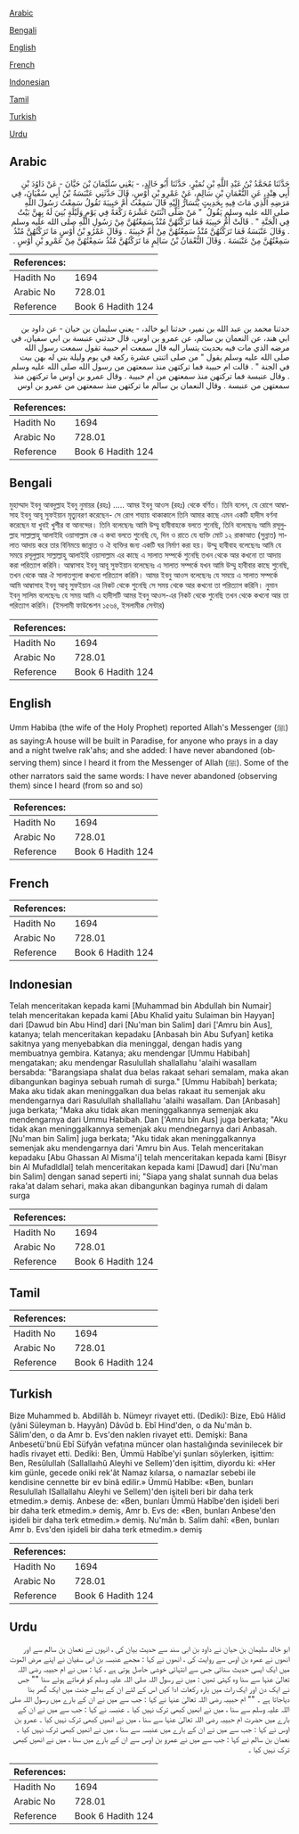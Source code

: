[Arabic](#arabic)

[Bengali](#bengali)

[English](#english)

[French](#french)

[Indonesian](#indonesian)

[Tamil](#tamil)

[Turkish](#turkish)

[Urdu](#urdu)

## Arabic


<div dir="rtl" lang="ar" style={{fontSize:'larger',backgroundColor:'#f8f9fa',padding:20}}>
حَدَّثَنَا مُحَمَّدُ بْنُ عَبْدِ اللَّهِ بْنِ نُمَيْرٍ، حَدَّثَنَا أَبُو خَالِدٍ، - يَعْنِي سُلَيْمَانَ بْنَ حَيَّانَ - عَنْ دَاوُدَ بْنِ أَبِي هِنْدٍ، عَنِ النُّعْمَانِ بْنِ سَالِمٍ، عَنْ عَمْرِو بْنِ أَوْسٍ، قَالَ حَدَّثَنِي عَنْبَسَةُ بْنُ أَبِي سُفْيَانَ، فِي مَرَضِهِ الَّذِي مَاتَ فِيهِ بِحَدِيثٍ يُتَسَارُّ إِلَيْهِ قَالَ سَمِعْتُ أُمَّ حَبِيبَةَ تَقُولُ سَمِعْتُ رَسُولَ اللَّهِ صلى الله عليه وسلم يَقُولُ ‏ "‏ مَنْ صَلَّى اثْنَتَىْ عَشْرَةَ رَكْعَةً فِي يَوْمٍ وَلَيْلَةٍ بُنِيَ لَهُ بِهِنَّ بَيْتٌ فِي الْجَنَّةِ ‏"‏ ‏.‏ قَالَتْ أُمُّ حَبِيبَةَ فَمَا تَرَكْتُهُنَّ مُنْذُ سَمِعْتُهُنَّ مِنْ رَسُولِ اللَّهِ صلى الله عليه وسلم ‏.‏ وَقَالَ عَنْبَسَةُ فَمَا تَرَكْتُهُنَّ مُنْذُ سَمِعْتُهُنَّ مِنْ أُمِّ حَبِيبَةَ ‏.‏ وَقَالَ عَمْرُو بْنُ أَوْسٍ مَا تَرَكْتُهُنَّ مُنْذُ سَمِعْتُهُنَّ مِنْ عَنْبَسَةَ ‏.‏ وَقَالَ النُّعْمَانُ بْنُ سَالِمٍ مَا تَرَكْتُهُنَّ مُنْذُ سَمِعْتُهُنَّ مِنْ عَمْرِو بْنِ أَوْسٍ ‏.‏
</div>
<div style={{backgroundColor:'#f8f9fa',padding:20, marginBottom: 10}}><table> <thead> <tr> <th>References:</th> <th></th> </tr> </thead> <tbody><tr><td>Hadith No</td><td>1694</td></tr><tr><td>Arabic No</td><td>728.01</td></tr><tr><td>Reference</td><td>Book 6 Hadith 124</td></tr></tbody></table></div>


<div dir="rtl" lang="ar" style={{fontSize:'larger',backgroundColor:'#f8f9fa',padding:20}}>
حدثنا محمد بن عبد الله بن نمير، حدثنا ابو خالد، - يعني سليمان بن حيان - عن داود بن ابي هند، عن النعمان بن سالم، عن عمرو بن اوس، قال حدثني عنبسة بن ابي سفيان، في مرضه الذي مات فيه بحديث يتسار اليه قال سمعت ام حبيبة تقول سمعت رسول الله صلى الله عليه وسلم يقول " من صلى اثنتى عشرة ركعة في يوم وليلة بني له بهن بيت في الجنة " . قالت ام حبيبة فما تركتهن منذ سمعتهن من رسول الله صلى الله عليه وسلم . وقال عنبسة فما تركتهن منذ سمعتهن من ام حبيبة . وقال عمرو بن اوس ما تركتهن منذ سمعتهن من عنبسة . وقال النعمان بن سالم ما تركتهن منذ سمعتهن من عمرو بن اوس
</div>
<div style={{backgroundColor:'#f8f9fa',padding:20, marginBottom: 10}}><table> <thead> <tr> <th>References:</th> <th></th> </tr> </thead> <tbody><tr><td>Hadith No</td><td>1694</td></tr><tr><td>Arabic No</td><td>728.01</td></tr><tr><td>Reference</td><td>Book 6 Hadith 124</td></tr></tbody></table></div>

## Bengali


<div dir="ltr" lang="bn" style={{fontSize:'larger',backgroundColor:'#f8f9fa',padding:20}}>
মুহাম্মাদ ইবনু আবদুল্লাহ ইবনু নুমায়র (রহঃ) ..... আমর ইবনু আওস (রহঃ) থেকে বর্ণিত। তিনি বলেন, যে রোগে আম্বাসাহ ইবনু আবূ সুফইয়ান মৃত্যুবরণ করেছেন- সে রোগ শয্যায় থাকাকালে তিনি আমার কাছে এমন একটি হাদীস বর্ণনা করেছেন যা খুবই খুশীর বা আনন্দের। তিনি বলেছেনঃ আমি উম্মু হাবীবাহকে বলতে শুনেছি, তিনি বলেছেনঃ আমি রসূলুল্লাহ সাল্লাল্লাহু আলাইহি ওয়াসাল্লাম কে এ কথা বলতে শুনেছি যে, দিন ও রাতে যে ব্যক্তি মোট ১২ রাকাআত (সুন্নাত) সালাত আদায় করে তার বিনিময়ে জান্নাত ও ঐ ব্যক্তির জন্য একটি ঘর নির্মাণ করা হয়। উম্মু হাবীবাহ বলেছেনঃ আমি যে সময়ে রসূলুল্লাহ সাল্লাল্লাহু আলাইহি ওয়াসাল্লাম এর কাছে এ সালাত সম্পর্কে শুনেছি তখন থেকে আর কখনো তা আদায় করা পরিত্যাগ করিনি। আম্বাসাহ ইবনু আবূ সুফইয়ান বলেছেনঃ এ সালাত সম্পর্কে যখন আমি উম্মু হাবীবার কাছে শুনেছি, তখন থেকে আর ঐ সালাতগুলো কখনো পরিত্যাগ করিনি। আমর ইবনু আওস বলেছেনঃ যে সময়ে এ সালাত সম্পর্কে আমি আম্বাসাহ ইবনু আবূ সুফইয়ান এর নিকট থেকে শুনেছি সে সময় থেকে আর কখনো তা পরিত্যাগ করিনি। নুমান ইবনু সালিম বলেছেনঃ যে সময় আমি এ হাদীসটি আমর ইবনু আওস-এর নিকট থেকে শুনেছি তখন থেকে কখনো আর তা পরিত্যাগ করিনি। (ইসলামী ফাউন্ডেশন ১৫৬৪, ইসলামীক সেন্টার)
</div>
<div style={{backgroundColor:'#f8f9fa',padding:20, marginBottom: 10}}><table> <thead> <tr> <th>References:</th> <th></th> </tr> </thead> <tbody><tr><td>Hadith No</td><td>1694</td></tr><tr><td>Arabic No</td><td>728.01</td></tr><tr><td>Reference</td><td>Book 6 Hadith 124</td></tr></tbody></table></div>

## English


<div dir="ltr" lang="en" style={{fontSize:'larger',backgroundColor:'#f8f9fa',padding:20}}>
Umm Habiba (the wife of the Holy Prophet) reported Allah's Messenger (ﷺ) as saying:A house will be built in Paradise, for anyone who prays in a day and a night twelve rak'ahs; and she added: I have never abandoned (observing them) since I heard it from the Messenger of Allah (ﷺ). Some of the other narrators said the same words: I have never abandoned (observing them) since I heard (from so and so)
</div>
<div style={{backgroundColor:'#f8f9fa',padding:20, marginBottom: 10}}><table> <thead> <tr> <th>References:</th> <th></th> </tr> </thead> <tbody><tr><td>Hadith No</td><td>1694</td></tr><tr><td>Arabic No</td><td>728.01</td></tr><tr><td>Reference</td><td>Book 6 Hadith 124</td></tr></tbody></table></div>

## French


<div dir="ltr" lang="fr" style={{fontSize:'larger',backgroundColor:'#f8f9fa',padding:20}}>

</div>
<div style={{backgroundColor:'#f8f9fa',padding:20, marginBottom: 10}}><table> <thead> <tr> <th>References:</th> <th></th> </tr> </thead> <tbody><tr><td>Hadith No</td><td>1694</td></tr><tr><td>Arabic No</td><td>728.01</td></tr><tr><td>Reference</td><td>Book 6 Hadith 124</td></tr></tbody></table></div>

## Indonesian


<div dir="ltr" lang="id" style={{fontSize:'larger',backgroundColor:'#f8f9fa',padding:20}}>
Telah menceritakan kepada kami [Muhammad bin Abdullah bin Numair] telah menceritakan kepada kami [Abu Khalid yaitu Sulaiman bin Hayyan] dari [Dawud bin Abu Hind] dari [Nu'man bin Salim] dari ['Amru bin Aus], katanya; telah menceritakan kepadaku [Anbasah bin Abu Sufyan] ketika sakitnya yang menyebabkan dia meninggal, dengan hadis yang membuatnya gembira. Katanya; aku mendengar [Ummu Habibah] mengatakan; aku mendengar Rasulullah shallallahu 'alaihi wasallam bersabda: "Barangsiapa shalat dua belas rakaat sehari semalam, maka akan dibangunkan baginya sebuah rumah di surga." [Ummu Habibah] berkata; Maka aku tidak akan meninggalkan dua belas rakaat itu semenjak aku mendengarnya dari Rasulullah shallallahu 'alaihi wasallam. Dan [Anbasah] juga berkata; "Maka aku tidak akan meninggalkannya semenjak aku mendengarnya dari Ummu Habibah. Dan ['Amru bin Aus] juga berkata; "Aku tidak akan meninggalkannya semenjak aku mendnegarnya dari Anbasah. [Nu'man bin Salim] juga berkata; "Aku tidak akan meninggalkannya semenjak aku mendengarnya dari 'Amru bin Aus. Telah menceritakan kepadaku [Abu Ghassan Al Misma'i] telah menceritakan kepada kami [Bisyr bin Al Mufadldlal] telah menceritakan kepada kami [Dawud] dari [Nu'man bin Salim] dengan sanad seperti ini; "Siapa yang shalat sunnah dua belas raka'at dalam sehari, maka akan dibangunkan baginya rumah di dalam surga
</div>
<div style={{backgroundColor:'#f8f9fa',padding:20, marginBottom: 10}}><table> <thead> <tr> <th>References:</th> <th></th> </tr> </thead> <tbody><tr><td>Hadith No</td><td>1694</td></tr><tr><td>Arabic No</td><td>728.01</td></tr><tr><td>Reference</td><td>Book 6 Hadith 124</td></tr></tbody></table></div>

## Tamil


<div dir="ltr" lang="ta" style={{fontSize:'larger',backgroundColor:'#f8f9fa',padding:20}}>

</div>
<div style={{backgroundColor:'#f8f9fa',padding:20, marginBottom: 10}}><table> <thead> <tr> <th>References:</th> <th></th> </tr> </thead> <tbody><tr><td>Hadith No</td><td>1694</td></tr><tr><td>Arabic No</td><td>728.01</td></tr><tr><td>Reference</td><td>Book 6 Hadith 124</td></tr></tbody></table></div>

## Turkish


<div dir="ltr" lang="tr" style={{fontSize:'larger',backgroundColor:'#f8f9fa',padding:20}}>
Bize Muhammed b. Abdillâh b. Nümeyr rivayet etti. (Dediki): Bize, Ebû Hâlid (yâni Süleyman b. Hayyân) Dâvûd b. Ebî Hind'den, o da Nu'mân b. Sâlim'den, o da Amr b. Evs'den naklen rivayet etti. Demişki: Bana Anbesetü'bnü Ebî Süfyân vefatına müncer olan hastalığında sevinilecek bir hadîs rivayet etti. Dediki: Ben, Ümmü Habîbe'yi şunları söylerken, işittim: Ben, Resûlullah (Sallallaıhû Aleyhi ve Sellem)'den işittim, diyordu ki: «Her kim günle, gecede oniki rek'ât Namaz kılarsa, o namazlar sebebi ile kendisine cennette bir ev binâ edilir.» Ümmü Habîbe: «Ben, bunları Resulullah ISallallahu Aleyhi ve Sellem)'den işiteli beri bir daha terk etmedim.» demiş. Anbese de: «Ben, bunları Ümmü Habîbe'den işideli beri bir daha terk etmedim.» demiş, Amr b. Evs de: «Ben, bunları Anbese'den işideli bir daha terk etmedim.» demiş. Nu'mân b. Salim dahî: «Ben, bunları Amr b. Evs'den işideli bir daha terk etmedim.» demiş
</div>
<div style={{backgroundColor:'#f8f9fa',padding:20, marginBottom: 10}}><table> <thead> <tr> <th>References:</th> <th></th> </tr> </thead> <tbody><tr><td>Hadith No</td><td>1694</td></tr><tr><td>Arabic No</td><td>728.01</td></tr><tr><td>Reference</td><td>Book 6 Hadith 124</td></tr></tbody></table></div>

## Urdu


<div dir="rtl" lang="ur" style={{fontSize:'larger',backgroundColor:'#f8f9fa',padding:20}}>
ابو خالد سلیمان بن حیان نے داود بن ابی سند سے حدیث بیان کی ، انہوں نے نعمان بن سالم سے اور انھوں نے عمرہ بن اوس سے روایت کی ، انھوں نے کہا : مجھے عنبسہ بن ابی سفیان نے اپنے مرض الموت میں ایک ایسی حدیث سنائی جس سے انتہائی خوشی حاصل ہوتی ہے ، کہا : میں نے ام حبیبہ رضی اللہ تعالیٰ عنہا سے سنا وہ کہتی تھیں : میں نے رسول اللہ صلی اللہ علیہ وسلم کو فرماتے ہوئے سنا "" جس نے ایک دن اور ایک رات میں بارہ رکعات ادا کیں اس کے لئے ان کے بدلے جنت میں ایک گھر بنا دیاجاتا ہے ۔ "" ام حبیبہ رضی اللہ تعالیٰ عنہا نے کہا : جب سے میں نے ان کے بارے میں رسول اللہ صلی اللہ علیہ وسلم سے سنا ، میں نے انھیں کبھی ترک نہیں کیا ۔ عنبسہ نے کہا : جب سے میں نے ان کے بارے میں حضرت ام حبیبہ رضی اللہ تعالیٰ عنہا سے سنا ، میں نے انھیں کبھی ترک نہیں کیا ۔ عمرو بن اوس نے کہا : جب سے میں نے ان کے بارے میں عنبسہ سے سنا ، میں نے انھیں کبھی ترک نہیں کیا ۔ نعمان بن سالم نے کہا : جب سے میں نے عمرو بن اوس سے ان کے بارے میں سنا ، میں نے انھیں کبھی ترک نہیں کیا ۔
</div>
<div style={{backgroundColor:'#f8f9fa',padding:20, marginBottom: 10}}><table> <thead> <tr> <th>References:</th> <th></th> </tr> </thead> <tbody><tr><td>Hadith No</td><td>1694</td></tr><tr><td>Arabic No</td><td>728.01</td></tr><tr><td>Reference</td><td>Book 6 Hadith 124</td></tr></tbody></table></div>